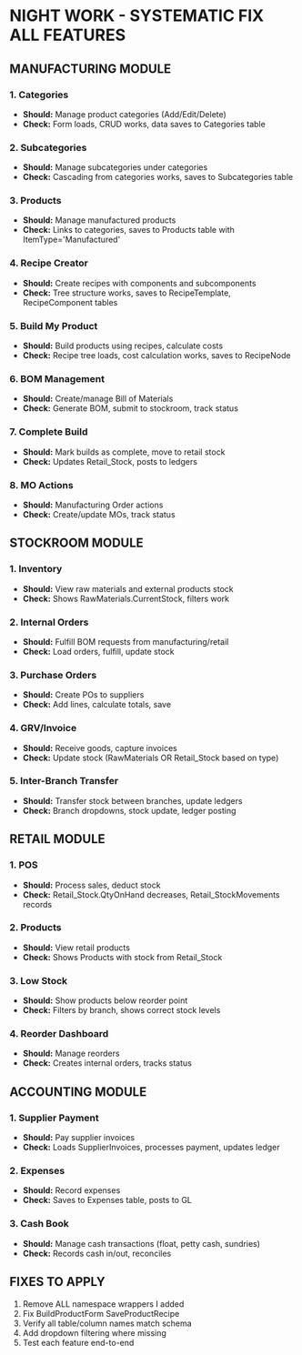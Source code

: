 # NIGHT WORK - SYSTEMATIC FIX ALL FEATURES

## MANUFACTURING MODULE

### 1. Categories
- **Should:** Manage product categories (Add/Edit/Delete)
- **Check:** Form loads, CRUD works, data saves to Categories table

### 2. Subcategories  
- **Should:** Manage subcategories under categories
- **Check:** Cascading from categories works, saves to Subcategories table

### 3. Products
- **Should:** Manage manufactured products
- **Check:** Links to categories, saves to Products table with ItemType='Manufactured'

### 4. Recipe Creator
- **Should:** Create recipes with components and subcomponents
- **Check:** Tree structure works, saves to RecipeTemplate, RecipeComponent tables

### 5. Build My Product
- **Should:** Build products using recipes, calculate costs
- **Check:** Recipe tree loads, cost calculation works, saves to RecipeNode

### 6. BOM Management
- **Should:** Create/manage Bill of Materials
- **Check:** Generate BOM, submit to stockroom, track status

### 7. Complete Build
- **Should:** Mark builds as complete, move to retail stock
- **Check:** Updates Retail_Stock, posts to ledgers

### 8. MO Actions
- **Should:** Manufacturing Order actions
- **Check:** Create/update MOs, track status

## STOCKROOM MODULE

### 1. Inventory
- **Should:** View raw materials and external products stock
- **Check:** Shows RawMaterials.CurrentStock, filters work

### 2. Internal Orders
- **Should:** Fulfill BOM requests from manufacturing/retail
- **Check:** Load orders, fulfill, update stock

### 3. Purchase Orders
- **Should:** Create POs to suppliers
- **Check:** Add lines, calculate totals, save

### 4. GRV/Invoice
- **Should:** Receive goods, capture invoices
- **Check:** Update stock (RawMaterials OR Retail_Stock based on type)

### 5. Inter-Branch Transfer
- **Should:** Transfer stock between branches, update ledgers
- **Check:** Branch dropdowns, stock update, ledger posting

## RETAIL MODULE

### 1. POS
- **Should:** Process sales, deduct stock
- **Check:** Retail_Stock.QtyOnHand decreases, Retail_StockMovements records

### 2. Products
- **Should:** View retail products
- **Check:** Shows Products with stock from Retail_Stock

### 3. Low Stock
- **Should:** Show products below reorder point
- **Check:** Filters by branch, shows correct stock levels

### 4. Reorder Dashboard
- **Should:** Manage reorders
- **Check:** Creates internal orders, tracks status

## ACCOUNTING MODULE

### 1. Supplier Payment
- **Should:** Pay supplier invoices
- **Check:** Loads SupplierInvoices, processes payment, updates ledger

### 2. Expenses
- **Should:** Record expenses
- **Check:** Saves to Expenses table, posts to GL

### 3. Cash Book
- **Should:** Manage cash transactions (float, petty cash, sundries)
- **Check:** Records cash in/out, reconciles

## FIXES TO APPLY

1. Remove ALL namespace wrappers I added
2. Fix BuildProductForm SaveProductRecipe
3. Verify all table/column names match schema
4. Add dropdown filtering where missing
5. Test each feature end-to-end
